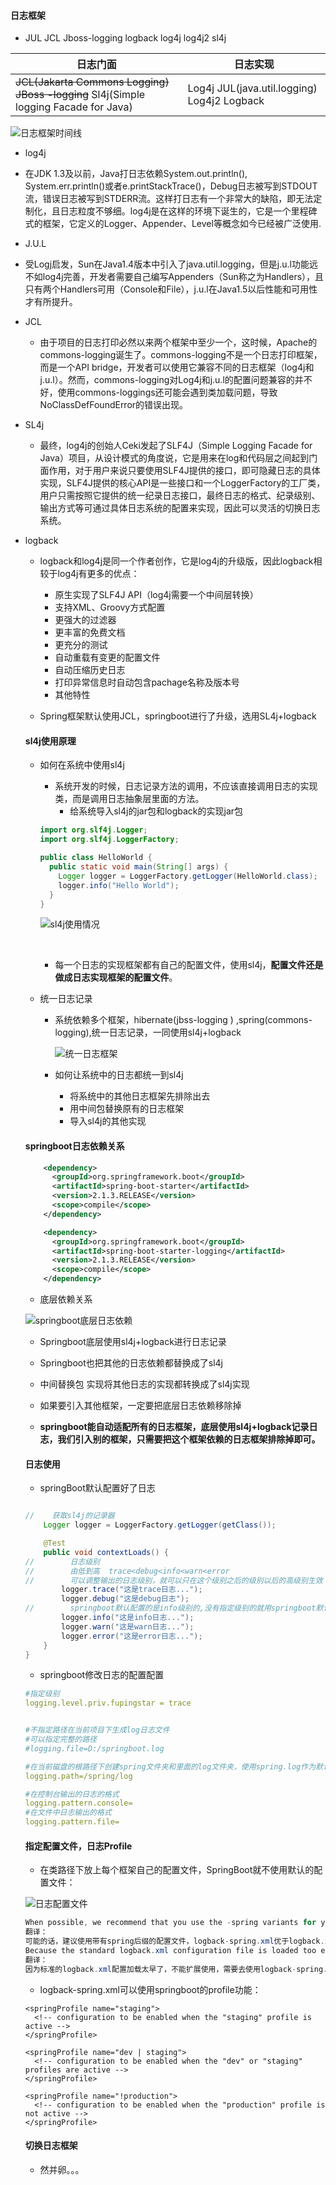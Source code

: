 #### 日志框架

+ JUL JCL Jboss-logging logback log4j log4j2 sl4j

| 日志门面                                                     | 日志实现                                     |
| ------------------------------------------------------------ | -------------------------------------------- |
| ~~JCL(Jakarta Commons Logging)~~  ~~JBoss -logging~~  Sl4j(Simple logging Facade for Java) | Log4j JUL(java.util.logging)  Log4j2 Logback |

![日志框架时间线](F:\DarkHorse.Road\github\SpingCloud\springboot\images\日志框架时间线.png)

+  log4j

  + 在JDK 1.3及以前，Java打日志依赖System.out.println(), System.err.println()或者e.printStackTrace()，Debug日志被写到STDOUT流，错误日志被写到STDERR流。这样打日志有一个非常大的缺陷，即无法定制化，且日志粒度不够细。log4j是在这样的环境下诞生的，它是一个里程碑式的框架，它定义的Logger、Appender、Level等概念如今已经被广泛使用.

+  J.U.L

  + 受Logj启发，Sun在Java1.4版本中引入了java.util.logging，但是j.u.l功能远不如log4j完善，开发者需要自己编写Appenders（Sun称之为Handlers），且只有两个Handlers可用（Console和File），j.u.l在Java1.5以后性能和可用性才有所提升。

+ JCL

  + 由于项目的日志打印必然以来两个框架中至少一个，这时候，Apache的commons-logging诞生了。commons-logging不是一个日志打印框架，而是一个API bridge，开发者可以使用它兼容不同的日志框架（log4j和j.u.l）。然而，commons-logging对Log4j和j.u.l的配置问题兼容的并不好，使用commons-loggings还可能会遇到类加载问题，导致NoClassDefFoundError的错误出现。

+ SL4j

  + 最终，log4j的创始人Ceki发起了SLF4J（Simple Logging Facade for Java）项目，从设计模式的角度说，它是用来在log和代码层之间起到门面作用，对于用户来说只要使用SLF4J提供的接口，即可隐藏日志的具体实现，SLF4J提供的核心API是一些接口和一个LoggerFactory的工厂类，用户只需按照它提供的统一纪录日志接口，最终日志的格式、纪录级别、输出方式等可通过具体日志系统的配置来实现，因此可以灵活的切换日志系统。

+ logback

  + logback和log4j是同一个作者创作，它是log4j的升级版，因此logback相较于log4j有更多的优点：

    + 原生实现了SLF4J API（log4j需要一个中间层转换）
    + 支持XML、Groovy方式配置
    + 更强大的过滤器
    + 更丰富的免费文档
    + 更充分的测试
    + 自动重载有变更的配置文件
    + 自动压缩历史日志
    + 打印异常信息时自动包含pachage名称及版本号
    + 其他特性

    

  + Spring框架默认使用JCL，springboot进行了升级，选用SL4j+logback

  

  #### sl4j使用原理

  + 如何在系统中使用sl4j

    + 系统开发的时候，日志记录方法的调用，不应该直接调用日志的实现类，而是调用日志抽象层里面的方法。
      + 给系统导入sl4j的jar包和logback的实现jar包

    ```java
    import org.slf4j.Logger;
    import org.slf4j.LoggerFactory;
    
    public class HelloWorld {
      public static void main(String[] args) {
        Logger logger = LoggerFactory.getLogger(HelloWorld.class);
        logger.info("Hello World");
      }
    }
    ```

    ![sl4j使用情况](F:\DarkHorse.Road\github\SpingCloud\springboot\images\sl4j使用方法.png)

    ​	

    + 每一个日志的实现框架都有自己的配置文件，使用sl4j，**配置文件还是做成日志实现框架的配置文件**。		

  + 统一日志记录

    + 系统依赖多个框架，hibernate(jbss-logging ) ,spring(commons-logging),统一日志记录，一同使用sl4j+logback

      ![统一日志框架](F:\DarkHorse.Road\github\SpingCloud\springboot\images\统一日志到sl4j.png)

    + 如何让系统中的日志都统一到sl4j

      + 将系统中的其他日志框架先排除出去
      + 用中间包替换原有的日志框架
      + 导入sl4j的其他实现

  #### springboot日志依赖关系

  ```xml
      <dependency>
        <groupId>org.springframework.boot</groupId>
        <artifactId>spring-boot-starter</artifactId>
        <version>2.1.3.RELEASE</version>
        <scope>compile</scope>
      </dependency>
  ```

  ```xml
      <dependency>
        <groupId>org.springframework.boot</groupId>
        <artifactId>spring-boot-starter-logging</artifactId>
        <version>2.1.3.RELEASE</version>
        <scope>compile</scope>
      </dependency>
  ```

  + 底层依赖关系

  ![springboot底层日志依赖](F:\DarkHorse.Road\github\SpingCloud\springboot\images\springboot日志依赖关系.png)

  

  + Springboot底层使用sl4j+logback进行日志记录
  + Springboot也把其他的日志依赖都替换成了sl4j
  + 中间替换包 实现将其他日志的实现都转换成了sl4j实现
  + 如果要引入其他框架，一定要把底层日志依赖移除掉

  + **springboot能自动适配所有的日志框架，底层使用sl4j+logback记录日志，我们引入别的框架，只需要把这个框架依赖的日志框架排除掉即可。**

  #### 日志使用

  + springBoot默认配置好了日志

  ```java
  
  //    获取sl4j的记录器
      Logger logger = LoggerFactory.getLogger(getClass());
  
      @Test
      public void contextLoads() {
  //        日志级别
  //        由低到高  trace<debug<info<warn<error
  //        可以调整输出的日志级别，就可以只在这个级别之后的级别以后的高级别生效
          logger.trace("这是trace日志...");
          logger.debug("这是debug日志");
  //        springboot默认配置的是info级别的,没有指定级别的就用springboot默认规定的级别：root级别
          logger.info("这是info日志...");
          logger.warn("这是warn日志...");
          logger.error("这是error日志...");
      }
  }
  ```

  + springboot修改日志的配置配置

  ```yaml
  #指定级别
  logging.level.priv.fupingstar = trace
  
  
  #不指定路径在当前项目下生成log日志文件
  #可以指定完整的路径
  #logging.file=D:/springboot.log
  
  #在当前磁盘的根路径下创建spring文件夹和里面的log文件夹，使用spring.log作为默认文件
  logging.path=/spring/log
  
  #在控制台输出的日志的格式
  logging.pattern.console=
  #在文件中日志输出的格式
  logging.pattern.file=
  ```

  #### 指定配置文件，日志Profile

  + 在类路径下放上每个框架自己的配置文件，SpringBoot就不使用默认的配置文件：

  ![日志配置文件](F:\DarkHorse.Road\github\SpingCloud\springboot\images\日志配置文件.png)

  

  ```java
  When possible, we recommend that you use the -spring variants for your logging configuration (for example, logback-spring.xml rather than logback.xml). If you use standard configuration locations, Spring cannot completely control log initialization.
  翻译：
  可能的话，建议使用带有spring后缀的配置文件，logback-spring.xml优于logback.xml，如果用标准的配置路径，spring不能完全控制日志的初始化（logback.xml直接被日志框架识别了）。
  Because the standard logback.xml configuration file is loaded too early, you cannot use extensions in it. You need to either use logback-spring.xml or define a logging.config property.
  翻译：
  因为标准的logback.xml配置加载太早了，不能扩展使用，需要去使用logback-spring.xml或者定义一个logging.config属性。
  ```

  + logback-spring.xml可以使用springboot的profile功能：

  ```
  <springProfile name="staging">
  	<!-- configuration to be enabled when the "staging" profile is active -->
  </springProfile>
  
  <springProfile name="dev | staging">
  	<!-- configuration to be enabled when the "dev" or "staging" profiles are active -->
  </springProfile>
  
  <springProfile name="!production">
  	<!-- configuration to be enabled when the "production" profile is not active -->
  </springProfile>
  ```

  

  #### 切换日志框架

  + 然并卵。。。

  

  

  

  

  

  

  

  

  

  

  
